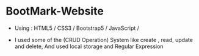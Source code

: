 # BootMark-Website

* Using : HTML5 / CSS3 / Bootstrap5 / JavaScript /

* I used some of the (CRUD Operation) System  like create , read, update and delete, And used local storage and Regular Expression

